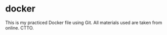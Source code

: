 # docker
This is my practiced Docker file using Git. All materials used are taken from online. CTTO. 
